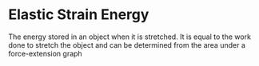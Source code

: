 # Elastic Strain Energy
The energy stored in an object when it is stretched. It is equal to the work done to stretch the object and can be determined from the area under a force-extension graph